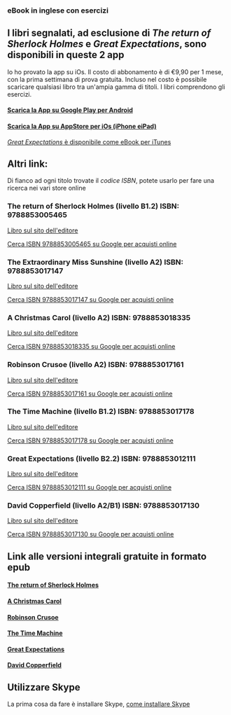 ### eBook in inglese con esercizi

## I libri segnalati, ad esclusione di _The return of Sherlock Holmes_ e _Great Expectations_, sono disponibili in queste 2 app

Io ho provato la app su iOs. Il costo di abbonamento è di €9,90 per 1 mese, con la prima settimana di prova gratuita.
Incluso nel costo è possibile scaricare qualsiasi libro tra un'ampia gamma di titoli.
I libri comprendono gli esercizi.

#### [Scarica la App su Google Play per Android](https://play.google.com/store/apps/details?id=com.dealibri.deascuola)

#### [Scarica la App su AppStore per iOs (iPhone eiPad)](https://itunes.apple.com/it/app/ereaders-impara-le-lingue-con-le-letture-di-cideb-e-black-cat/id1011726742)


[_Great Expectations_ è disponibile come eBook per iTunes](https://books.apple.com/it/book/great-expectations/id668609437?uo=4&at=1010lddt)


## Altri link:
Di fianco ad ogni titolo trovate il _codice ISBN_, potete usarlo per fare una ricerca nei vari store online

### The return of Sherlock Holmes (livello B1.2) ISBN: 9788853005465
[Libro sul sito dell'editore](https://www.blackcat-cideb.com/it/libri/return-of-sherlock-holmes-the#)

[Cerca ISBN 9788853005465 su Google per acquisti online](https://www.google.com/?q=9788853005465)

### The Extraordinary Miss Sunshine (livello A2) ISBN: 9788853017147
[Libro sul sito dell'editore](https://www.blackcat-cideb.com/it/libri/the-extraordinary-miss-sunshine)

[Cerca ISBN 9788853017147 su Google per acquisti online](https://www.google.com/?q=9788853017147)


### A Christmas Carol (livello A2) ISBN: 9788853018335
[Libro sul sito dell'editore](https://www.blackcat-cideb.com/it/libri/a-christmas-carol-2)

[Cerca ISBN 9788853018335 su Google per acquisti online](https://www.google.com/?q=9788853018335)

### Robinson Crusoe (livello A2) ISBN: 9788853017161
[Libro sul sito dell'editore](https://www.blackcat-cideb.com/it/libri/robinson-crusoe-3)

[Cerca ISBN 9788853017161 su Google per acquisti online](https://www.google.com/?q=9788853017161)

### The Time Machine (livello B1.2) ISBN: 9788853017178
[Libro sul sito dell'editore](https://www.blackcat-cideb.com/it/libri/the-time-machine)

[Cerca ISBN 9788853017178 su Google per acquisti online](https://www.google.com/?q=9788853017178)

### Great Expectations (livello B2.2) ISBN: 9788853012111
[Libro sul sito dell'editore](https://www.blackcat-cideb.com/it/libri/great-expectations-new-edition)

[Cerca ISBN 9788853012111 su Google per acquisti online](https://www.google.com/?q=9788853012111)

### David Copperfield (livello A2/B1) ISBN: 9788853017130
[Libro sul sito dell'editore](https://www.blackcat-cideb.com/it/libri/david-copperfield-3)

[Cerca ISBN 9788853017130 su Google per acquisti online](https://www.google.com/?q=9788853017130)


## Link alle versioni integrali gratuite in formato epub

#### [The return of Sherlock Holmes](https://standardebooks.org/ebooks/arthur-conan-doyle/the-return-of-sherlock-holmes)

#### [A Christmas Carol](https://standardebooks.org/ebooks/charles-dickens/a-christmas-carol)

#### [Robinson Crusoe](https://standardebooks.org/ebooks/daniel-defoe/the-life-and-adventures-of-robinson-crusoe)

#### [The Time Machine](https://standardebooks.org/ebooks/h-g-wells/the-time-machine)

#### [Great Expectations](https://standardebooks.org/ebooks/charles-dickens/great-expectations)

#### [David Copperfield](https://standardebooks.org/ebooks/charles-dickens/david-copperfield)



## Utilizzare Skype

La prima cosa da fare è installare Skype, [come installare Skype](install.md)
